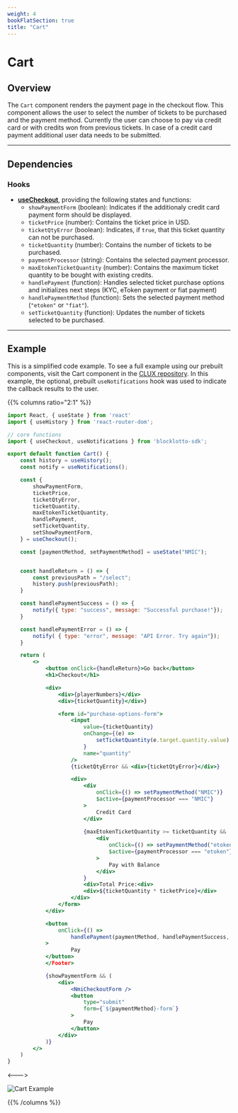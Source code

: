 ```yaml
---
weight: 4
bookFlatSection: true
title: "Cart"
---
```


# Cart

## Overview

The `Cart` component renders the payment page in the checkout flow. This component allows the user to select the number of tickets to be purchased and the payment method. Currently the user can choose to pay via credit card or with credits won from previous tickets. In case of a credit card payment additional user data needs to be submitted.

---

## Dependencies

### Hooks

* [**useCheckout**](/docs/hooks/use-checkout/), providing the following states and functions:
    + `showPaymentForm` (boolean): Indicates if the additionaly credit card payment form should be displayed.
    + `ticketPrice` (number): Contains the ticket price in USD.
    + `ticketQtyError` (boolean): Indicates, if `true`, that this ticket quantity can not be purchased.
    + `ticketQuantity` (number): Contains the number of tickets to be purchased.
    + `paymentProcessor` (string): Contains the selected payment processor.
    + `maxEtokenTicketQuantity` (number): Contains the maximum ticket quantity to be bought with existing credits.
    + `handlePayment` (function): Handles selected ticket purchase options and initializes next steps (KYC, eToken payment or fiat payment)
    + `handlePaymentMethod` (function): Sets the selected payment method (`"etoken"` or `"fiat"`).
    + `setTicketQuantity` (function): Updates the number of tickets selected to be purchased.

---

## Example

This is a simplified code example. To see a full example using our prebuilt components, visit the Cart component in the [CLUX repository](https://github.com/Marianas-Rai-Corp/clux/blob/main/src/app/Checkout/Cart/index.js). In this example, the optional, prebuilt `useNotifications` hook was used to indicate the callback results to the user.

{{% columns ratio="2:1" %}}

```jsx
import React, { useState } from 'react'
import { useHistory } from 'react-router-dom';

// core functions
import { useCheckout, useNotifications } from 'blocklotto-sdk';

export default function Cart() {
    const history = useHistory();
    const notify = useNotifications();

    const {
        showPaymentForm,
        ticketPrice,
        ticketQtyError,
        ticketQuantity,
        maxEtokenTicketQuantity,
        handlePayment,
        setTicketQuantity,
        setShowPaymentForm,
    } = useCheckout();

    const [paymentMethod, setPaymentMethod] = useState("NMIC");


    const handleReturn = () => {
        const previousPath = "/select";
        history.push(previousPath);
    }

    const handlePaymentSuccess = () => {
        notify({ type: "success", message: "Successful purchase!"});
    }

    const handlePaymentError = () => {
        notify( { type: "error", message: "API Error. Try again"});
    }

    return (
        <>
            <button onClick={handleReturn}>Go back</button>
            <h1>Checkout</h1>

            <div>
                <div>{playerNumbers}</div>
                <div>{ticketQuantity}</div>}

                <form id="purchase-options-form">
                    <input
                        value={ticketQuantity}
                        onChange={(e) => 
                            setTicketQuantity(e.target.quantity.value)
                        }
                        name="quantity"
                    />
                    {ticketQtyError && <div>{ticketQtyError}</div>}

                    <div>
                        <div
                            onClick={() => setPaymentMethod("NMIC")}
                            $active={paymentProcessor === "NMIC"}
                        >
                            Credit Card
                        </div>
                        
                        {maxEtokenTicketQuantity >= ticketQuantity &&
                            <div
                                onClick={() => setPaymentMethod("etoken")}
                                $active={paymentProcessor === "etoken"}
                            >
                                Pay with Balance
                            </div>
                        }
                        <div>Total Price:<div>
                        <div>${ticketQuantity * ticketPrice}</div>
                    </div>
                </form>
            </div>

            <button 
                onClick={() => 
                    handlePayment(paymentMethod, handlePaymentSuccess, handlePaymentError)}
            >
                    Pay
            </button>
            </Footer>

            {showPaymentForm && (
                <div>
                    <NmiCheckoutForm />
                    <button
                        type="submit"
                        form={`${paymentMethod}-form`}
                    >
                        Pay
                    </button>
                </div>
            )}
        </>
    )
}

```

<--->

![Cart Example](/checkout/cart-example.png)

{{% /columns %}}